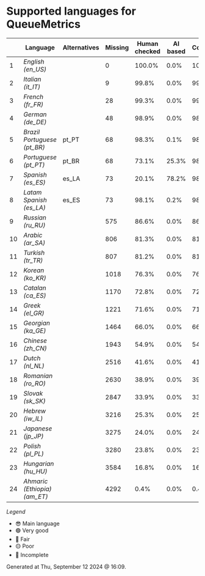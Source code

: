 # Supported languages for QueueMetrics

|  | Language | Alternatives | Missing | Human checked | AI based | Completion |   |
|--|----------|--------------|---------|---------------|----------|------------|---|
| 1 | *English (en_US)* |  | 0 | 100.0% | 0.0% | 100.0% | 😎 |
| 2 | *Italian (it_IT)* |  | 9 | 99.8% | 0.0% | 99.8% | 🟢 |
| 3 | *French (fr_FR)* |  | 28 | 99.3% | 0.0% | 99.4% | 🟢 |
| 4 | *German (de_DE)* |  | 48 | 98.9% | 0.0% | 98.9% | 🟢 |
| 5 | *Brazil Portuguese (pt_BR)* | pt_PT | 68 | 98.3% | 0.1% | 98.4% | 🟢 |
| 6 | *Portuguese (pt_PT)* | pt_BR | 68 | 73.1% | 25.3% | 98.4% | 🟢 |
| 7 | *Spanish (es_ES)* | es_LA | 73 | 20.1% | 78.2% | 98.3% | 🟢 |
| 8 | *Latam Spanish (es_LA)* | es_ES | 73 | 98.1% | 0.2% | 98.3% | 🟢 |
| 9 | *Russian (ru_RU)* |  | 575 | 86.6% | 0.0% | 86.7% | 🔵 |
| 10 | *Arabic (ar_SA)* |  | 806 | 81.3% | 0.0% | 81.3% | 🟡 |
| 11 | *Turkish (tr_TR)* |  | 807 | 81.2% | 0.0% | 81.3% | 🟡 |
| 12 | *Korean (ko_KR)* |  | 1018 | 76.3% | 0.0% | 76.4% | 🟡 |
| 13 | *Catalan (ca_ES)* |  | 1170 | 72.8% | 0.0% | 72.8% | 🟡 |
| 14 | *Greek (el_GR)* |  | 1221 | 71.6% | 0.0% | 71.7% | 🟡 |
| 15 | *Georgian (ka_GE)* |  | 1464 | 66.0% | 0.0% | 66.0% | 🔴 |
| 16 | *Chinese (zh_CN)* |  | 1943 | 54.9% | 0.0% | 54.9% | 🔴 |
| 17 | *Dutch (nl_NL)* |  | 2516 | 41.6% | 0.0% | 41.6% | 🔴 |
| 18 | *Romanian (ro_RO)* |  | 2630 | 38.9% | 0.0% | 39.0% | 🔴 |
| 19 | *Slovak (sk_SK)* |  | 2847 | 33.9% | 0.0% | 33.9% | 🔴 |
| 20 | *Hebrew (iw_IL)* |  | 3216 | 25.3% | 0.0% | 25.3% | 🔴 |
| 21 | *Japanese (jp_JP)* |  | 3275 | 24.0% | 0.0% | 24.0% | 🔴 |
| 22 | *Polish (pl_PL)* |  | 3280 | 23.8% | 0.0% | 23.9% | 🔴 |
| 23 | *Hungarian (hu_HU)* |  | 3584 | 16.8% | 0.0% | 16.8% | 🔴 |
| 24 | *Ahmaric (Ethiopia) (am_ET)* |  | 4292 | 0.4% | 0.0% | 0.4% | 🔴 |


*Legend*

- 😎 Main language
- 🟢 Very good
- 🔵 Fair
- 🟡 Poor
- 🔴 Incomplete


Generated at Thu, September 12 2024 @ 16:09.

